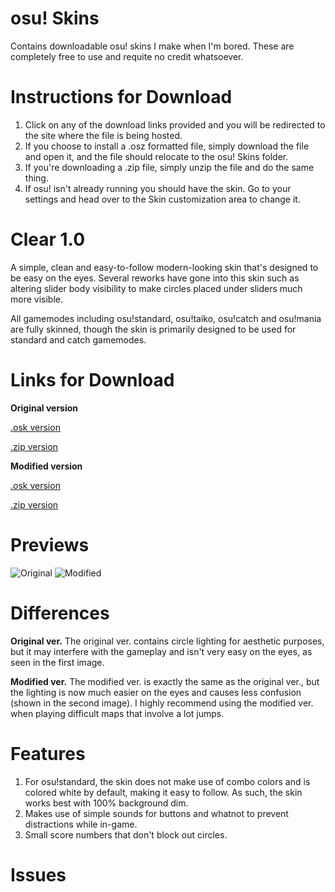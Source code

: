 # osu! Skins
Contains downloadable osu! skins I make when I'm bored. These are completely free to use and requite no credit whatsoever.

# Instructions for Download
1. Click on any of the download links provided and you will be redirected to the site where the file is being hosted.
2. If you choose to install a .osz formatted file, simply download the file and open it, and the file should relocate to the osu! Skins folder.
3. If you're downloading a .zip file, simply unzip the file and do the same thing.
4. If osu! isn't already running you should have the skin. Go to your settings and head over to the Skin customization area to change it.

# Clear 1.0
A simple, clean and easy-to-follow modern-looking skin that's designed to be easy on the eyes. Several reworks have gone into this skin such as altering slider body visibility to make circles placed under sliders much more visible.

All gamemodes including osu!standard, osu!taiko, osu!catch and osu!mania are fully skinned, though the skin is primarily designed to be used for standard and catch gamemodes.

# Links for Download

**Original version**

[.osk version](https://www.mediafire.com/file/0pfh5830v1qa2v6/Clear_1.0.osk/file)

[.zip version](https://www.mediafire.com/file/hvw95lyyhxq6pyr/Clear_1.0.osk.zip/file)

**Modified version**

[.osk version](https://www.mediafire.com/file/0jmvj4weqln54ls/Clear_1.0_%255BModified_Lighting%255D.osk/file)

[.zip version](https://www.mediafire.com/file/kh0795wydepcy08/Clear_1.0_%255BModified_Lighting%255D.osk.zip/file)

# Previews 
![Original](https://i.ibb.co/dc0wK4b/Screen-Shot-2021-09-27-at-9-51-26-PM.png)
![Modified](https://i.ibb.co/Swg5TnG/Screen-Shot-2021-09-27-at-10-02-02-PM.png)

# Differences
**Original ver.**
The original ver. contains circle lighting for aesthetic purposes, but it may interfere with the gameplay and isn't very easy on the eyes, as seen in the first image.

**Modified ver.**
The modified ver. is exactly the same as the original ver., but the lighting is now much easier on the eyes and causes less confusion (shown in the second image). I highly recommend using the modified ver. when playing difficult maps that involve a lot jumps.

# Features
1. For osu!standard, the skin does not make use of combo colors and is colored white by default, making it easy to follow. As such, the skin works best with 100% background dim.
2. Makes use of simple sounds for buttons and whatnot to prevent distractions while in-game.
3. Small score numbers that don't block out circles.

# Issues
